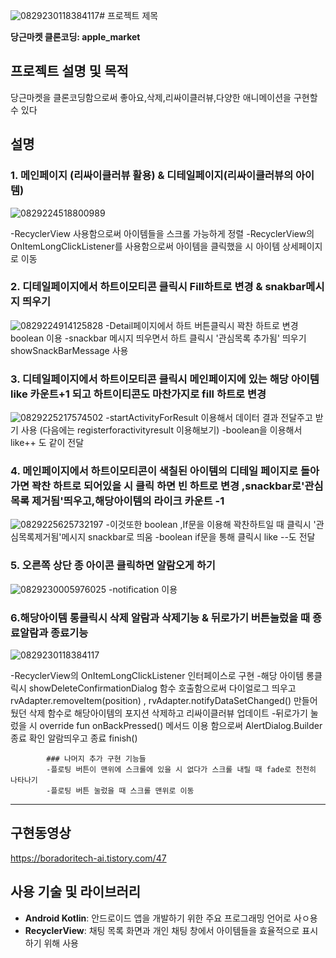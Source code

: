 ![0829230118384117](https://github.com/boradorying/appleMarket/assets/136980408/46904767-0854-4d98-a88f-f038322964f5)# 프로젝트 제목

**당근마켓 클론코딩: apple_market**

## 프로젝트 설명 및 목적

당근마켓을 클론코딩함으로써 좋아요,삭제,리싸이클러뷰,다양한 애니메이션을 구현할 수 있다

## 설명

### 1. 메인페이지 (리싸이클러뷰 활용) & 디테일페이지(리싸이클러뷰의 아이템)

![0829224518800989](https://github.com/boradorying/appleMarket/assets/136980408/ec62037b-326e-4356-9fdb-f6bf1ca5d269)

-RecyclerView 사용함으로써 아이템들을 스크롤 가능하게 정렬
-RecyclerView의 OnItemLongClickListener를 사용함으로써 아이템을 클릭했을 시 아이템 상세페이지로 이동


### 2. 디테일페이지에서 하트이모티콘 클릭시 Fill하트로 변경 & snakbar메시지 띄우기


![0829224914125828](https://github.com/boradorying/appleMarket/assets/136980408/2f209244-4e71-4f81-afb7-d58d1adc896b)
-Detail페이지에서 하트 버튼클릭시 꽉찬 하트로 변경 boolean 이용
-snackbar 메시지 띄우면서 하트 클릭시 '관심목록 추가됨' 띄우기 showSnackBarMessage 사용

### 3. 디테일페이지에서 하트이모티콘 클릭시 메인페이지에 있는 해당 아이템 like 카운트+1 되고 하트이티콘도 마찬가지로 fill 하트로 변경

![0829225217574502](https://github.com/boradorying/appleMarket/assets/136980408/786a1cf6-57c8-4b6b-aa66-96575bcbce05)
-startActivityForResult 이용해서 데이터 결과 전달주고 받기 사용 (다음에는 registerforactivityresult 이용해보기)
-boolean을 이용해서 like++ 도 같이 전달 


### 4. 메인페이지에서 하트이모티콘이 색칠된 아이템의 디테일 페이지로 돌아가면 꽉찬 하트로 되어있을 시 클릭 하면 빈 하트로 변경 ,snackbar로'관심목록 제거됨'띄우고,해당아이템의 라이크 카운트 -1
![0829225625732197](https://github.com/boradorying/appleMarket/assets/136980408/52edf71f-4bd3-4186-a2c7-58e3ba0d7b88)
-이것또한 boolean ,If문을 이용해 꽉찬하트일 때 클릭시 '관심목록제거됨'메시지 snackbar로 띄움
-boolean if문을 통해 클릭시 like --도 전달

### 5. 오른쪽 상단 종 아이콘 클릭하면 알람오게 하기
![0829230005976025](https://github.com/boradorying/appleMarket/assets/136980408/b815695c-1a69-4a1e-994a-d5eca5671251)
-notification 이용

### 6.해당아이템 롱클릭시 삭제 알람과 삭제기능 & 뒤로가기 버튼눌렀을 때 죵료알람과 종료기능
![0829230118384117](https://github.com/boradorying/appleMarket/assets/136980408/e63ef5cb-0012-4c03-9ca0-4e4b9090db1a)

-RecyclerView의 OnItemLongClickListener 인터페이스로 구현
-해당 아이템 롱클릭시 showDeleteConfirmationDialog 함수 호출함으로써 다이얼로그 띄우고 rvAdapter.removeItem(position) ,  rvAdapter.notifyDataSetChanged()
만들어뒀던 삭제 함수로 해당아이템의 포지션 삭제하고 리싸이클러뷰 업데이트
-뒤로가기 눌렀을 시  override fun onBackPressed() 메서드 이용 함으로써  AlertDialog.Builder 종료 확인 알람띄우고 종료 finish()


            ### 나머지 추가 구현 기능들
            -플로팅 버튼이 맨위에 스크롤에 있을 시 없다가 스크롤 내릴 때 fade로 천천히 나타나기
            -플로팅 버튼 눌렀을 때 스크롤 맨위로 이동
------------------------------
## 구현동영상

https://boradoritech-ai.tistory.com/47







## 사용 기술 및 라이브러리

- **Android Kotlin**: 안드로이드 앱을 개발하기 위한 주요 프로그래밍 언어로 사ㅇ용
- **RecyclerView**: 채팅 목록 화면과 개인 채팅 창에서 아이템들을 효율적으로 표시하기 위해 사용
